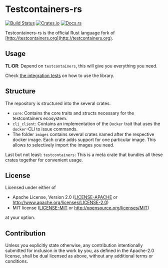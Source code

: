 # Testcontainers-rs

[![Build Status](https://travis-ci.org/testcontainers/testcontainers-rs.svg?branch=master)](https://travis-ci.org/testcontainers/testcontainers-rs)
[![Crates.io](https://img.shields.io/crates/v/testcontainers.svg)](https://crates.io/crates/testcontainers)
[![Docs.rs](https://docs.rs/testcontainers/badge.svg)](https://docs.rs/testcontainers)

Testcontainers-rs is the official Rust language fork of [http://testcontainers.org](http://testcontainers.org).

## Usage

**TL:DR**: Depend on `testcontainers`, this will give you everything you need.

Check [the integration tests](./testcontainers/tests) on how to use the library.

## Structure

The repository is structured into the several crates.

- `core`: Contains the core traits and structs necessary for the testcontainers ecosystem.
- `cli_client`: Contains an implementation of the `Docker` trait that uses the `docker`-CLI to issue commands.
- The folder `images` contains several crates named after the respective docker image. Each crate adds support for one particular image. This allows to selectively import the images you need.

Last but not least:
`testcontainers`: This is a meta crate that bundles all these crates together for convenient usage.

## License

Licensed under either of

 * Apache License, Version 2.0
   ([LICENSE-APACHE](LICENSE-Apache-2.0) or http://www.apache.org/licenses/LICENSE-2.0)
 * MIT license
   ([LICENSE-MIT](LICENSE-MIT) or http://opensource.org/licenses/MIT)

at your option.

## Contribution

Unless you explicitly state otherwise, any contribution intentionally submitted
for inclusion in the work by you, as defined in the Apache-2.0 license, shall be
dual licensed as above, without any additional terms or conditions.
